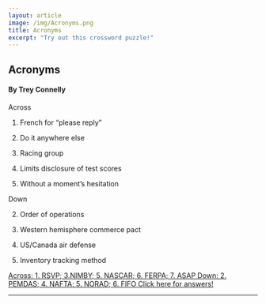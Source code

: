 ```yaml
---
layout: article
image: /img/Acronyms.png
title: Acronyms
excerpt: "Try out this crossword puzzle!"
---
```


<h2>Acronyms</h2>
<h4>By Trey Connelly</h4>

Across

1. French for “please reply”

3. Do it anywhere else

5. Racing group

6. Limits disclosure of test scores

7. Without a moment’s hesitation


Down

2. Order of operations

4. Western hemisphere commerce pact

5. US/Canada air defense

6. Inventory tracking method

<a href="#"> <span>Across: 1. RSVP; 3.NIMBY; 5. NASCAR; 6. FERPA; 7. ASAP Down: 2. PEMDAS; 4. NAFTA; 5. NORAD; 6. FIFO </span>
  Click here for answers!</a>
	
<hr style="border-color:#7D7D7D;height:0.5px;">

